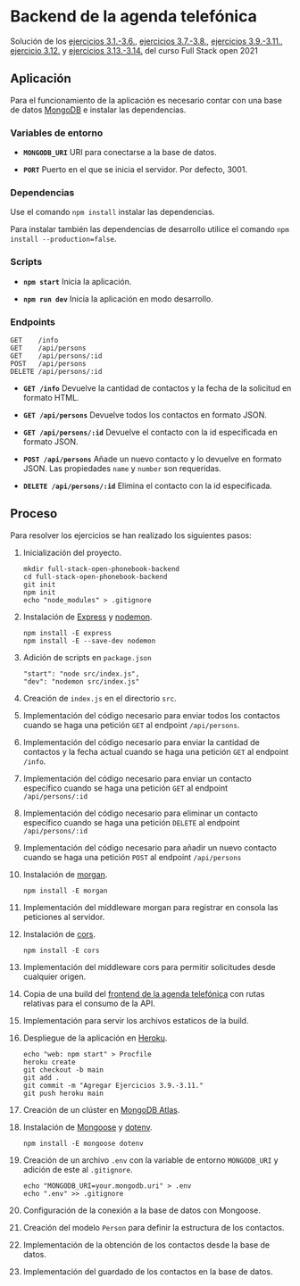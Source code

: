 # Backend de la agenda telefónica

Solución de los [ejercicios 3.1.-3.6.](https://fullstackopen.com/es/part3/node_js_y_express#ejercicios-3-1-3-6), [ejercicios 3.7.-3.8.](https://fullstackopen.com/es/part3/node_js_y_express#ejercicios-3-7-3-8), [ejercicios 3.9.-3.11.](https://fullstackopen.com/es/part3/implementacion_de_la_aplicacion_en_internet#ejercicios-3-9-3-11), [ejercicio 3.12.](https://fullstackopen.com/es/part3/guardando_datos_en_mongo_db#ejercicio-3-12) y [ejercicios 3.13.-3.14.](https://fullstackopen.com/es/part3/guardando_datos_en_mongo_db#ejercicios-3-13-3-14) del curso Full Stack open 2021

## Aplicación

Para el funcionamiento de la aplicación es necesario contar con una base de datos [MongoDB](https://www.mongodb.com/) e instalar las dependencias.

### Variables de entorno

- **`MONGODB_URI`** URI para conectarse a la base de datos.

- **`PORT`** Puerto en el que se inicia el servidor. Por defecto, 3001.

### Dependencias

Use el comando `npm install` instalar las dependencias.

Para instalar también las dependencias de desarrollo utilice el comando `npm install --production=false`.

### Scripts

- **`npm start`** Inicia la aplicación.

- **`npm run dev`** Inicia la aplicación en modo desarrollo.

### Endpoints

```
GET    /info
GET    /api/persons
GET    /api/persons/:id
POST   /api/persons
DELETE /api/persons/:id
```

- **`GET /info`** Devuelve la cantidad de contactos y la fecha de la solicitud en formato HTML.

- **`GET /api/persons`** Devuelve todos los contactos en formato JSON.

- **`GET /api/persons/:id`** Devuelve el contacto con la id especificada en formato JSON.

- **`POST /api/persons`** Añade un nuevo contacto y lo devuelve en formato JSON. Las propiedades `name` y `number` son requeridas.

- **`DELETE /api/persons/:id`** Elimina el contacto con la id especificada.

## Proceso

Para resolver los ejercicios se han realizado los siguientes pasos:

1. Inicialización del proyecto.

   ```
   mkdir full-stack-open-phonebook-backend
   cd full-stack-open-phonebook-backend
   git init
   npm init
   echo "node_modules" > .gitignore
   ```

2. Instalación de [Express](https://expressjs.com/) y [nodemon](https://github.com/remy/nodemon).

   ```
   npm install -E express
   npm install -E --save-dev nodemon
   ```

3. Adición de scripts en `package.json`

   ```
   "start": "node src/index.js",
   "dev": "nodemon src/index.js"
   ```

4. Creación de `index.js` en el directorio `src`.

5. Implementación del código necesario para enviar todos los contactos cuando se haga una petición `GET` al endpoint `/api/persons`.

6. Implementación del código necesario para enviar la cantidad de contactos y la fecha actual cuando se haga una petición `GET` al endpoint `/info`.

7. Implementación del código necesario para enviar un contacto específico cuando se haga una petición `GET` al endpoint `/api/persons/:id`

8. Implementación del código necesario para eliminar un contacto específico cuando se haga una petición `DELETE` al endpoint `/api/persons/:id`

9. Implementación del código necesario para añadir un nuevo contacto cuando se haga una petición `POST` al endpoint `/api/persons`

10. Instalación de [morgan](https://github.com/expressjs/morgan).

    ```
    npm install -E morgan
    ```

11. Implementación del middleware morgan para registrar en consola las peticiones al servidor.

12. Instalación de [cors](https://github.com/expressjs/cors).

    ```
    npm install -E cors
    ```

13. Implementación del middleware cors para permitir solicitudes desde cualquier origen.

14. Copia de una build del [frontend de la agenda telefónica](https://github.com/alfredogonzalezmartinez/full-stack-open/tree/main/part2/phonebook) con rutas relativas para el consumo de la API.

15. Implementación para servir los archivos estaticos de la build.

16. Despliegue de la aplicación en [Heroku](https://heroku.com).

    ```
    echo "web: npm start" > Procfile
    heroku create
    git checkout -b main
    git add .
    git commit -m "Agregar Ejercicios 3.9.-3.11."
    git push heroku main
    ```

17. Creación de un clúster en [MongoDB Atlas](https://www.mongodb.com/atlas/database).

18. Instalación de [Mongoose](https://mongoosejs.com/) y [dotenv](https://github.com/motdotla/dotenv).

    ```
    npm install -E mongoose dotenv
    ```

19. Creación de un archivo `.env` con la variable de entorno `MONGODB_URI` y adición de este al `.gitignore`.

    ```
    echo "MONGODB_URI=your.mongodb.uri" > .env
    echo ".env" >> .gitignore
    ```

20. Configuración de la conexión a la base de datos con Mongoose.

21. Creación del modelo `Person` para definir la estructura de los contactos.

22. Implementación de la obtención de los contactos desde la base de datos.

23. Implementación del guardado de los contactos en la base de datos.
